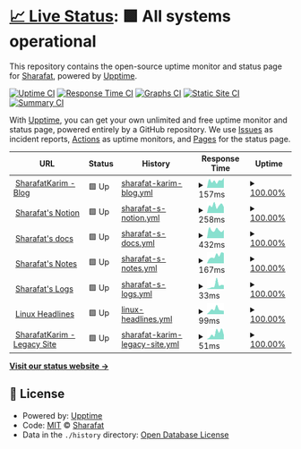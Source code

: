 # [📈 Live Status](https://SharafatKarim.github.io/uptime): <!--live status--> **🟩 All systems operational**

This repository contains the open-source uptime monitor and status page for [Sharafat](https://sharafat.pages.dev/), powered by [Upptime](https://github.com/upptime/upptime).

[![Uptime CI](https://github.com/SharafatKarim/uptime/workflows/Uptime%20CI/badge.svg)](https://github.com/SharafatKarim/uptime/actions?query=workflow%3A%22Uptime+CI%22)
[![Response Time CI](https://github.com/SharafatKarim/uptime/workflows/Response%20Time%20CI/badge.svg)](https://github.com/SharafatKarim/uptime/actions?query=workflow%3A%22Response+Time+CI%22)
[![Graphs CI](https://github.com/SharafatKarim/uptime/workflows/Graphs%20CI/badge.svg)](https://github.com/SharafatKarim/uptime/actions?query=workflow%3A%22Graphs+CI%22)
[![Static Site CI](https://github.com/SharafatKarim/uptime/workflows/Static%20Site%20CI/badge.svg)](https://github.com/SharafatKarim/uptime/actions?query=workflow%3A%22Static+Site+CI%22)
[![Summary CI](https://github.com/SharafatKarim/uptime/workflows/Summary%20CI/badge.svg)](https://github.com/SharafatKarim/uptime/actions?query=workflow%3A%22Summary+CI%22)

With [Upptime](https://upptime.js.org), you can get your own unlimited and free uptime monitor and status page, powered entirely by a GitHub repository. We use [Issues](https://github.com/SharafatKarim/uptime/issues) as incident reports, [Actions](https://github.com/SharafatKarim/uptime/actions) as uptime monitors, and [Pages](https://SharafatKarim.github.io/uptime) for the status page.

<!--start: status pages-->
<!-- This summary is generated by Upptime (https://github.com/upptime/upptime) -->
<!-- Do not edit this manually, your changes will be overwritten -->
<!-- prettier-ignore -->
| URL | Status | History | Response Time | Uptime |
| --- | ------ | ------- | ------------- | ------ |
| <img alt="" src="https://icons.duckduckgo.com/ip3/sharafat.pages.dev.ico" height="13"> [SharafatKarim - Blog](https://sharafat.pages.dev/) | 🟩 Up | [sharafat-karim-blog.yml](https://github.com/SharafatKarim/uptime/commits/HEAD/history/sharafat-karim-blog.yml) | <details><summary><img alt="Response time graph" src="./graphs/sharafat-karim-blog/response-time-week.png" height="20"> 157ms</summary><br><a href="https://sharafat.is-a.dev/history/sharafat-karim-blog"><img alt="Response time 128" src="https://img.shields.io/endpoint?url=https%3A%2F%2Fraw.githubusercontent.com%2FSharafatKarim%2Fuptime%2FHEAD%2Fapi%2Fsharafat-karim-blog%2Fresponse-time.json"></a><br><a href="https://sharafat.is-a.dev/history/sharafat-karim-blog"><img alt="24-hour response time 218" src="https://img.shields.io/endpoint?url=https%3A%2F%2Fraw.githubusercontent.com%2FSharafatKarim%2Fuptime%2FHEAD%2Fapi%2Fsharafat-karim-blog%2Fresponse-time-day.json"></a><br><a href="https://sharafat.is-a.dev/history/sharafat-karim-blog"><img alt="7-day response time 157" src="https://img.shields.io/endpoint?url=https%3A%2F%2Fraw.githubusercontent.com%2FSharafatKarim%2Fuptime%2FHEAD%2Fapi%2Fsharafat-karim-blog%2Fresponse-time-week.json"></a><br><a href="https://sharafat.is-a.dev/history/sharafat-karim-blog"><img alt="30-day response time 153" src="https://img.shields.io/endpoint?url=https%3A%2F%2Fraw.githubusercontent.com%2FSharafatKarim%2Fuptime%2FHEAD%2Fapi%2Fsharafat-karim-blog%2Fresponse-time-month.json"></a><br><a href="https://sharafat.is-a.dev/history/sharafat-karim-blog"><img alt="1-year response time 128" src="https://img.shields.io/endpoint?url=https%3A%2F%2Fraw.githubusercontent.com%2FSharafatKarim%2Fuptime%2FHEAD%2Fapi%2Fsharafat-karim-blog%2Fresponse-time-year.json"></a></details> | <details><summary><a href="https://sharafat.is-a.dev/history/sharafat-karim-blog">100.00%</a></summary><a href="https://sharafat.is-a.dev/history/sharafat-karim-blog"><img alt="All-time uptime 91.61%" src="https://img.shields.io/endpoint?url=https%3A%2F%2Fraw.githubusercontent.com%2FSharafatKarim%2Fuptime%2FHEAD%2Fapi%2Fsharafat-karim-blog%2Fuptime.json"></a><br><a href="https://sharafat.is-a.dev/history/sharafat-karim-blog"><img alt="24-hour uptime 100.00%" src="https://img.shields.io/endpoint?url=https%3A%2F%2Fraw.githubusercontent.com%2FSharafatKarim%2Fuptime%2FHEAD%2Fapi%2Fsharafat-karim-blog%2Fuptime-day.json"></a><br><a href="https://sharafat.is-a.dev/history/sharafat-karim-blog"><img alt="7-day uptime 100.00%" src="https://img.shields.io/endpoint?url=https%3A%2F%2Fraw.githubusercontent.com%2FSharafatKarim%2Fuptime%2FHEAD%2Fapi%2Fsharafat-karim-blog%2Fuptime-week.json"></a><br><a href="https://sharafat.is-a.dev/history/sharafat-karim-blog"><img alt="30-day uptime 100.00%" src="https://img.shields.io/endpoint?url=https%3A%2F%2Fraw.githubusercontent.com%2FSharafatKarim%2Fuptime%2FHEAD%2Fapi%2Fsharafat-karim-blog%2Fuptime-month.json"></a><br><a href="https://sharafat.is-a.dev/history/sharafat-karim-blog"><img alt="1-year uptime 87.09%" src="https://img.shields.io/endpoint?url=https%3A%2F%2Fraw.githubusercontent.com%2FSharafatKarim%2Fuptime%2FHEAD%2Fapi%2Fsharafat-karim-blog%2Fuptime-year.json"></a></details>
| <img alt="" src="https://icons.duckduckgo.com/ip3/sharafat.notion.site.ico" height="13"> [Sharafat's Notion](https://sharafat.notion.site/) | 🟩 Up | [sharafat-s-notion.yml](https://github.com/SharafatKarim/uptime/commits/HEAD/history/sharafat-s-notion.yml) | <details><summary><img alt="Response time graph" src="./graphs/sharafat-s-notion/response-time-week.png" height="20"> 258ms</summary><br><a href="https://sharafat.is-a.dev/history/sharafat-s-notion"><img alt="Response time 245" src="https://img.shields.io/endpoint?url=https%3A%2F%2Fraw.githubusercontent.com%2FSharafatKarim%2Fuptime%2FHEAD%2Fapi%2Fsharafat-s-notion%2Fresponse-time.json"></a><br><a href="https://sharafat.is-a.dev/history/sharafat-s-notion"><img alt="24-hour response time 206" src="https://img.shields.io/endpoint?url=https%3A%2F%2Fraw.githubusercontent.com%2FSharafatKarim%2Fuptime%2FHEAD%2Fapi%2Fsharafat-s-notion%2Fresponse-time-day.json"></a><br><a href="https://sharafat.is-a.dev/history/sharafat-s-notion"><img alt="7-day response time 258" src="https://img.shields.io/endpoint?url=https%3A%2F%2Fraw.githubusercontent.com%2FSharafatKarim%2Fuptime%2FHEAD%2Fapi%2Fsharafat-s-notion%2Fresponse-time-week.json"></a><br><a href="https://sharafat.is-a.dev/history/sharafat-s-notion"><img alt="30-day response time 240" src="https://img.shields.io/endpoint?url=https%3A%2F%2Fraw.githubusercontent.com%2FSharafatKarim%2Fuptime%2FHEAD%2Fapi%2Fsharafat-s-notion%2Fresponse-time-month.json"></a><br><a href="https://sharafat.is-a.dev/history/sharafat-s-notion"><img alt="1-year response time 245" src="https://img.shields.io/endpoint?url=https%3A%2F%2Fraw.githubusercontent.com%2FSharafatKarim%2Fuptime%2FHEAD%2Fapi%2Fsharafat-s-notion%2Fresponse-time-year.json"></a></details> | <details><summary><a href="https://sharafat.is-a.dev/history/sharafat-s-notion">100.00%</a></summary><a href="https://sharafat.is-a.dev/history/sharafat-s-notion"><img alt="All-time uptime 100.00%" src="https://img.shields.io/endpoint?url=https%3A%2F%2Fraw.githubusercontent.com%2FSharafatKarim%2Fuptime%2FHEAD%2Fapi%2Fsharafat-s-notion%2Fuptime.json"></a><br><a href="https://sharafat.is-a.dev/history/sharafat-s-notion"><img alt="24-hour uptime 100.00%" src="https://img.shields.io/endpoint?url=https%3A%2F%2Fraw.githubusercontent.com%2FSharafatKarim%2Fuptime%2FHEAD%2Fapi%2Fsharafat-s-notion%2Fuptime-day.json"></a><br><a href="https://sharafat.is-a.dev/history/sharafat-s-notion"><img alt="7-day uptime 100.00%" src="https://img.shields.io/endpoint?url=https%3A%2F%2Fraw.githubusercontent.com%2FSharafatKarim%2Fuptime%2FHEAD%2Fapi%2Fsharafat-s-notion%2Fuptime-week.json"></a><br><a href="https://sharafat.is-a.dev/history/sharafat-s-notion"><img alt="30-day uptime 100.00%" src="https://img.shields.io/endpoint?url=https%3A%2F%2Fraw.githubusercontent.com%2FSharafatKarim%2Fuptime%2FHEAD%2Fapi%2Fsharafat-s-notion%2Fuptime-month.json"></a><br><a href="https://sharafat.is-a.dev/history/sharafat-s-notion"><img alt="1-year uptime 100.00%" src="https://img.shields.io/endpoint?url=https%3A%2F%2Fraw.githubusercontent.com%2FSharafatKarim%2Fuptime%2FHEAD%2Fapi%2Fsharafat-s-notion%2Fuptime-year.json"></a></details>
| <img alt="" src="https://icons.duckduckgo.com/ip3/sharafat.gitbook.io.ico" height="13"> [Sharafat's docs](https://sharafat.gitbook.io/) | 🟩 Up | [sharafat-s-docs.yml](https://github.com/SharafatKarim/uptime/commits/HEAD/history/sharafat-s-docs.yml) | <details><summary><img alt="Response time graph" src="./graphs/sharafat-s-docs/response-time-week.png" height="20"> 432ms</summary><br><a href="https://sharafat.is-a.dev/history/sharafat-s-docs"><img alt="Response time 528" src="https://img.shields.io/endpoint?url=https%3A%2F%2Fraw.githubusercontent.com%2FSharafatKarim%2Fuptime%2FHEAD%2Fapi%2Fsharafat-s-docs%2Fresponse-time.json"></a><br><a href="https://sharafat.is-a.dev/history/sharafat-s-docs"><img alt="24-hour response time 438" src="https://img.shields.io/endpoint?url=https%3A%2F%2Fraw.githubusercontent.com%2FSharafatKarim%2Fuptime%2FHEAD%2Fapi%2Fsharafat-s-docs%2Fresponse-time-day.json"></a><br><a href="https://sharafat.is-a.dev/history/sharafat-s-docs"><img alt="7-day response time 432" src="https://img.shields.io/endpoint?url=https%3A%2F%2Fraw.githubusercontent.com%2FSharafatKarim%2Fuptime%2FHEAD%2Fapi%2Fsharafat-s-docs%2Fresponse-time-week.json"></a><br><a href="https://sharafat.is-a.dev/history/sharafat-s-docs"><img alt="30-day response time 609" src="https://img.shields.io/endpoint?url=https%3A%2F%2Fraw.githubusercontent.com%2FSharafatKarim%2Fuptime%2FHEAD%2Fapi%2Fsharafat-s-docs%2Fresponse-time-month.json"></a><br><a href="https://sharafat.is-a.dev/history/sharafat-s-docs"><img alt="1-year response time 528" src="https://img.shields.io/endpoint?url=https%3A%2F%2Fraw.githubusercontent.com%2FSharafatKarim%2Fuptime%2FHEAD%2Fapi%2Fsharafat-s-docs%2Fresponse-time-year.json"></a></details> | <details><summary><a href="https://sharafat.is-a.dev/history/sharafat-s-docs">100.00%</a></summary><a href="https://sharafat.is-a.dev/history/sharafat-s-docs"><img alt="All-time uptime 100.00%" src="https://img.shields.io/endpoint?url=https%3A%2F%2Fraw.githubusercontent.com%2FSharafatKarim%2Fuptime%2FHEAD%2Fapi%2Fsharafat-s-docs%2Fuptime.json"></a><br><a href="https://sharafat.is-a.dev/history/sharafat-s-docs"><img alt="24-hour uptime 100.00%" src="https://img.shields.io/endpoint?url=https%3A%2F%2Fraw.githubusercontent.com%2FSharafatKarim%2Fuptime%2FHEAD%2Fapi%2Fsharafat-s-docs%2Fuptime-day.json"></a><br><a href="https://sharafat.is-a.dev/history/sharafat-s-docs"><img alt="7-day uptime 100.00%" src="https://img.shields.io/endpoint?url=https%3A%2F%2Fraw.githubusercontent.com%2FSharafatKarim%2Fuptime%2FHEAD%2Fapi%2Fsharafat-s-docs%2Fuptime-week.json"></a><br><a href="https://sharafat.is-a.dev/history/sharafat-s-docs"><img alt="30-day uptime 100.00%" src="https://img.shields.io/endpoint?url=https%3A%2F%2Fraw.githubusercontent.com%2FSharafatKarim%2Fuptime%2FHEAD%2Fapi%2Fsharafat-s-docs%2Fuptime-month.json"></a><br><a href="https://sharafat.is-a.dev/history/sharafat-s-docs"><img alt="1-year uptime 100.00%" src="https://img.shields.io/endpoint?url=https%3A%2F%2Fraw.githubusercontent.com%2FSharafatKarim%2Fuptime%2FHEAD%2Fapi%2Fsharafat-s-docs%2Fuptime-year.json"></a></details>
| <img alt="" src="https://icons.duckduckgo.com/ip3/sharafat.is-a.dev.ico" height="13"> [Sharafat's Notes](https://sharafat.is-a.dev/notes/) | 🟩 Up | [sharafat-s-notes.yml](https://github.com/SharafatKarim/uptime/commits/HEAD/history/sharafat-s-notes.yml) | <details><summary><img alt="Response time graph" src="./graphs/sharafat-s-notes/response-time-week.png" height="20"> 167ms</summary><br><a href="https://sharafat.is-a.dev/history/sharafat-s-notes"><img alt="Response time 210" src="https://img.shields.io/endpoint?url=https%3A%2F%2Fraw.githubusercontent.com%2FSharafatKarim%2Fuptime%2FHEAD%2Fapi%2Fsharafat-s-notes%2Fresponse-time.json"></a><br><a href="https://sharafat.is-a.dev/history/sharafat-s-notes"><img alt="24-hour response time 226" src="https://img.shields.io/endpoint?url=https%3A%2F%2Fraw.githubusercontent.com%2FSharafatKarim%2Fuptime%2FHEAD%2Fapi%2Fsharafat-s-notes%2Fresponse-time-day.json"></a><br><a href="https://sharafat.is-a.dev/history/sharafat-s-notes"><img alt="7-day response time 167" src="https://img.shields.io/endpoint?url=https%3A%2F%2Fraw.githubusercontent.com%2FSharafatKarim%2Fuptime%2FHEAD%2Fapi%2Fsharafat-s-notes%2Fresponse-time-week.json"></a><br><a href="https://sharafat.is-a.dev/history/sharafat-s-notes"><img alt="30-day response time 143" src="https://img.shields.io/endpoint?url=https%3A%2F%2Fraw.githubusercontent.com%2FSharafatKarim%2Fuptime%2FHEAD%2Fapi%2Fsharafat-s-notes%2Fresponse-time-month.json"></a><br><a href="https://sharafat.is-a.dev/history/sharafat-s-notes"><img alt="1-year response time 192" src="https://img.shields.io/endpoint?url=https%3A%2F%2Fraw.githubusercontent.com%2FSharafatKarim%2Fuptime%2FHEAD%2Fapi%2Fsharafat-s-notes%2Fresponse-time-year.json"></a></details> | <details><summary><a href="https://sharafat.is-a.dev/history/sharafat-s-notes">100.00%</a></summary><a href="https://sharafat.is-a.dev/history/sharafat-s-notes"><img alt="All-time uptime 100.00%" src="https://img.shields.io/endpoint?url=https%3A%2F%2Fraw.githubusercontent.com%2FSharafatKarim%2Fuptime%2FHEAD%2Fapi%2Fsharafat-s-notes%2Fuptime.json"></a><br><a href="https://sharafat.is-a.dev/history/sharafat-s-notes"><img alt="24-hour uptime 100.00%" src="https://img.shields.io/endpoint?url=https%3A%2F%2Fraw.githubusercontent.com%2FSharafatKarim%2Fuptime%2FHEAD%2Fapi%2Fsharafat-s-notes%2Fuptime-day.json"></a><br><a href="https://sharafat.is-a.dev/history/sharafat-s-notes"><img alt="7-day uptime 100.00%" src="https://img.shields.io/endpoint?url=https%3A%2F%2Fraw.githubusercontent.com%2FSharafatKarim%2Fuptime%2FHEAD%2Fapi%2Fsharafat-s-notes%2Fuptime-week.json"></a><br><a href="https://sharafat.is-a.dev/history/sharafat-s-notes"><img alt="30-day uptime 100.00%" src="https://img.shields.io/endpoint?url=https%3A%2F%2Fraw.githubusercontent.com%2FSharafatKarim%2Fuptime%2FHEAD%2Fapi%2Fsharafat-s-notes%2Fuptime-month.json"></a><br><a href="https://sharafat.is-a.dev/history/sharafat-s-notes"><img alt="1-year uptime 100.00%" src="https://img.shields.io/endpoint?url=https%3A%2F%2Fraw.githubusercontent.com%2FSharafatKarim%2Fuptime%2FHEAD%2Fapi%2Fsharafat-s-notes%2Fuptime-year.json"></a></details>
| <img alt="" src="https://icons.duckduckgo.com/ip3/sharafat.is-a.dev.ico" height="13"> [Sharafat's Logs](https://sharafat.is-a.dev/logs/) | 🟩 Up | [sharafat-s-logs.yml](https://github.com/SharafatKarim/uptime/commits/HEAD/history/sharafat-s-logs.yml) | <details><summary><img alt="Response time graph" src="./graphs/sharafat-s-logs/response-time-week.png" height="20"> 33ms</summary><br><a href="https://sharafat.is-a.dev/history/sharafat-s-logs"><img alt="Response time 50" src="https://img.shields.io/endpoint?url=https%3A%2F%2Fraw.githubusercontent.com%2FSharafatKarim%2Fuptime%2FHEAD%2Fapi%2Fsharafat-s-logs%2Fresponse-time.json"></a><br><a href="https://sharafat.is-a.dev/history/sharafat-s-logs"><img alt="24-hour response time 33" src="https://img.shields.io/endpoint?url=https%3A%2F%2Fraw.githubusercontent.com%2FSharafatKarim%2Fuptime%2FHEAD%2Fapi%2Fsharafat-s-logs%2Fresponse-time-day.json"></a><br><a href="https://sharafat.is-a.dev/history/sharafat-s-logs"><img alt="7-day response time 33" src="https://img.shields.io/endpoint?url=https%3A%2F%2Fraw.githubusercontent.com%2FSharafatKarim%2Fuptime%2FHEAD%2Fapi%2Fsharafat-s-logs%2Fresponse-time-week.json"></a><br><a href="https://sharafat.is-a.dev/history/sharafat-s-logs"><img alt="30-day response time 44" src="https://img.shields.io/endpoint?url=https%3A%2F%2Fraw.githubusercontent.com%2FSharafatKarim%2Fuptime%2FHEAD%2Fapi%2Fsharafat-s-logs%2Fresponse-time-month.json"></a><br><a href="https://sharafat.is-a.dev/history/sharafat-s-logs"><img alt="1-year response time 50" src="https://img.shields.io/endpoint?url=https%3A%2F%2Fraw.githubusercontent.com%2FSharafatKarim%2Fuptime%2FHEAD%2Fapi%2Fsharafat-s-logs%2Fresponse-time-year.json"></a></details> | <details><summary><a href="https://sharafat.is-a.dev/history/sharafat-s-logs">100.00%</a></summary><a href="https://sharafat.is-a.dev/history/sharafat-s-logs"><img alt="All-time uptime 100.00%" src="https://img.shields.io/endpoint?url=https%3A%2F%2Fraw.githubusercontent.com%2FSharafatKarim%2Fuptime%2FHEAD%2Fapi%2Fsharafat-s-logs%2Fuptime.json"></a><br><a href="https://sharafat.is-a.dev/history/sharafat-s-logs"><img alt="24-hour uptime 100.00%" src="https://img.shields.io/endpoint?url=https%3A%2F%2Fraw.githubusercontent.com%2FSharafatKarim%2Fuptime%2FHEAD%2Fapi%2Fsharafat-s-logs%2Fuptime-day.json"></a><br><a href="https://sharafat.is-a.dev/history/sharafat-s-logs"><img alt="7-day uptime 100.00%" src="https://img.shields.io/endpoint?url=https%3A%2F%2Fraw.githubusercontent.com%2FSharafatKarim%2Fuptime%2FHEAD%2Fapi%2Fsharafat-s-logs%2Fuptime-week.json"></a><br><a href="https://sharafat.is-a.dev/history/sharafat-s-logs"><img alt="30-day uptime 100.00%" src="https://img.shields.io/endpoint?url=https%3A%2F%2Fraw.githubusercontent.com%2FSharafatKarim%2Fuptime%2FHEAD%2Fapi%2Fsharafat-s-logs%2Fuptime-month.json"></a><br><a href="https://sharafat.is-a.dev/history/sharafat-s-logs"><img alt="1-year uptime 100.00%" src="https://img.shields.io/endpoint?url=https%3A%2F%2Fraw.githubusercontent.com%2FSharafatKarim%2Fuptime%2FHEAD%2Fapi%2Fsharafat-s-logs%2Fuptime-year.json"></a></details>
| <img alt="" src="https://icons.duckduckgo.com/ip3/sharafatkarim.github.io.ico" height="13"> [Linux Headlines](https://sharafatkarim.github.io/LinuxHeadlines/) | 🟩 Up | [linux-headlines.yml](https://github.com/SharafatKarim/uptime/commits/HEAD/history/linux-headlines.yml) | <details><summary><img alt="Response time graph" src="./graphs/linux-headlines/response-time-week.png" height="20"> 99ms</summary><br><a href="https://sharafat.is-a.dev/history/linux-headlines"><img alt="Response time 214" src="https://img.shields.io/endpoint?url=https%3A%2F%2Fraw.githubusercontent.com%2FSharafatKarim%2Fuptime%2FHEAD%2Fapi%2Flinux-headlines%2Fresponse-time.json"></a><br><a href="https://sharafat.is-a.dev/history/linux-headlines"><img alt="24-hour response time 72" src="https://img.shields.io/endpoint?url=https%3A%2F%2Fraw.githubusercontent.com%2FSharafatKarim%2Fuptime%2FHEAD%2Fapi%2Flinux-headlines%2Fresponse-time-day.json"></a><br><a href="https://sharafat.is-a.dev/history/linux-headlines"><img alt="7-day response time 99" src="https://img.shields.io/endpoint?url=https%3A%2F%2Fraw.githubusercontent.com%2FSharafatKarim%2Fuptime%2FHEAD%2Fapi%2Flinux-headlines%2Fresponse-time-week.json"></a><br><a href="https://sharafat.is-a.dev/history/linux-headlines"><img alt="30-day response time 171" src="https://img.shields.io/endpoint?url=https%3A%2F%2Fraw.githubusercontent.com%2FSharafatKarim%2Fuptime%2FHEAD%2Fapi%2Flinux-headlines%2Fresponse-time-month.json"></a><br><a href="https://sharafat.is-a.dev/history/linux-headlines"><img alt="1-year response time 218" src="https://img.shields.io/endpoint?url=https%3A%2F%2Fraw.githubusercontent.com%2FSharafatKarim%2Fuptime%2FHEAD%2Fapi%2Flinux-headlines%2Fresponse-time-year.json"></a></details> | <details><summary><a href="https://sharafat.is-a.dev/history/linux-headlines">100.00%</a></summary><a href="https://sharafat.is-a.dev/history/linux-headlines"><img alt="All-time uptime 82.33%" src="https://img.shields.io/endpoint?url=https%3A%2F%2Fraw.githubusercontent.com%2FSharafatKarim%2Fuptime%2FHEAD%2Fapi%2Flinux-headlines%2Fuptime.json"></a><br><a href="https://sharafat.is-a.dev/history/linux-headlines"><img alt="24-hour uptime 100.00%" src="https://img.shields.io/endpoint?url=https%3A%2F%2Fraw.githubusercontent.com%2FSharafatKarim%2Fuptime%2FHEAD%2Fapi%2Flinux-headlines%2Fuptime-day.json"></a><br><a href="https://sharafat.is-a.dev/history/linux-headlines"><img alt="7-day uptime 100.00%" src="https://img.shields.io/endpoint?url=https%3A%2F%2Fraw.githubusercontent.com%2FSharafatKarim%2Fuptime%2FHEAD%2Fapi%2Flinux-headlines%2Fuptime-week.json"></a><br><a href="https://sharafat.is-a.dev/history/linux-headlines"><img alt="30-day uptime 99.95%" src="https://img.shields.io/endpoint?url=https%3A%2F%2Fraw.githubusercontent.com%2FSharafatKarim%2Fuptime%2FHEAD%2Fapi%2Flinux-headlines%2Fuptime-month.json"></a><br><a href="https://sharafat.is-a.dev/history/linux-headlines"><img alt="1-year uptime 72.81%" src="https://img.shields.io/endpoint?url=https%3A%2F%2Fraw.githubusercontent.com%2FSharafatKarim%2Fuptime%2FHEAD%2Fapi%2Flinux-headlines%2Fuptime-year.json"></a></details>
| <img alt="" src="https://icons.duckduckgo.com/ip3/sharafatkarim.github.io.ico" height="13"> [SharafatKarim - Legacy Site](https://sharafatkarim.github.io/legacy-site/) | 🟩 Up | [sharafat-karim-legacy-site.yml](https://github.com/SharafatKarim/uptime/commits/HEAD/history/sharafat-karim-legacy-site.yml) | <details><summary><img alt="Response time graph" src="./graphs/sharafat-karim-legacy-site/response-time-week.png" height="20"> 51ms</summary><br><a href="https://sharafat.is-a.dev/history/sharafat-karim-legacy-site"><img alt="Response time 63" src="https://img.shields.io/endpoint?url=https%3A%2F%2Fraw.githubusercontent.com%2FSharafatKarim%2Fuptime%2FHEAD%2Fapi%2Fsharafat-karim-legacy-site%2Fresponse-time.json"></a><br><a href="https://sharafat.is-a.dev/history/sharafat-karim-legacy-site"><img alt="24-hour response time 37" src="https://img.shields.io/endpoint?url=https%3A%2F%2Fraw.githubusercontent.com%2FSharafatKarim%2Fuptime%2FHEAD%2Fapi%2Fsharafat-karim-legacy-site%2Fresponse-time-day.json"></a><br><a href="https://sharafat.is-a.dev/history/sharafat-karim-legacy-site"><img alt="7-day response time 51" src="https://img.shields.io/endpoint?url=https%3A%2F%2Fraw.githubusercontent.com%2FSharafatKarim%2Fuptime%2FHEAD%2Fapi%2Fsharafat-karim-legacy-site%2Fresponse-time-week.json"></a><br><a href="https://sharafat.is-a.dev/history/sharafat-karim-legacy-site"><img alt="30-day response time 65" src="https://img.shields.io/endpoint?url=https%3A%2F%2Fraw.githubusercontent.com%2FSharafatKarim%2Fuptime%2FHEAD%2Fapi%2Fsharafat-karim-legacy-site%2Fresponse-time-month.json"></a><br><a href="https://sharafat.is-a.dev/history/sharafat-karim-legacy-site"><img alt="1-year response time 68" src="https://img.shields.io/endpoint?url=https%3A%2F%2Fraw.githubusercontent.com%2FSharafatKarim%2Fuptime%2FHEAD%2Fapi%2Fsharafat-karim-legacy-site%2Fresponse-time-year.json"></a></details> | <details><summary><a href="https://sharafat.is-a.dev/history/sharafat-karim-legacy-site">100.00%</a></summary><a href="https://sharafat.is-a.dev/history/sharafat-karim-legacy-site"><img alt="All-time uptime 82.33%" src="https://img.shields.io/endpoint?url=https%3A%2F%2Fraw.githubusercontent.com%2FSharafatKarim%2Fuptime%2FHEAD%2Fapi%2Fsharafat-karim-legacy-site%2Fuptime.json"></a><br><a href="https://sharafat.is-a.dev/history/sharafat-karim-legacy-site"><img alt="24-hour uptime 100.00%" src="https://img.shields.io/endpoint?url=https%3A%2F%2Fraw.githubusercontent.com%2FSharafatKarim%2Fuptime%2FHEAD%2Fapi%2Fsharafat-karim-legacy-site%2Fuptime-day.json"></a><br><a href="https://sharafat.is-a.dev/history/sharafat-karim-legacy-site"><img alt="7-day uptime 100.00%" src="https://img.shields.io/endpoint?url=https%3A%2F%2Fraw.githubusercontent.com%2FSharafatKarim%2Fuptime%2FHEAD%2Fapi%2Fsharafat-karim-legacy-site%2Fuptime-week.json"></a><br><a href="https://sharafat.is-a.dev/history/sharafat-karim-legacy-site"><img alt="30-day uptime 100.00%" src="https://img.shields.io/endpoint?url=https%3A%2F%2Fraw.githubusercontent.com%2FSharafatKarim%2Fuptime%2FHEAD%2Fapi%2Fsharafat-karim-legacy-site%2Fuptime-month.json"></a><br><a href="https://sharafat.is-a.dev/history/sharafat-karim-legacy-site"><img alt="1-year uptime 72.82%" src="https://img.shields.io/endpoint?url=https%3A%2F%2Fraw.githubusercontent.com%2FSharafatKarim%2Fuptime%2FHEAD%2Fapi%2Fsharafat-karim-legacy-site%2Fuptime-year.json"></a></details>

<!--end: status pages-->

[**Visit our status website →**](https://SharafatKarim.github.io/uptime)

## 📄 License

- Powered by: [Upptime](https://github.com/upptime/upptime)
- Code: [MIT](./LICENSE) © [Sharafat](https://sharafat.pages.dev/)
- Data in the `./history` directory: [Open Database License](https://opendatacommons.org/licenses/odbl/1-0/)
